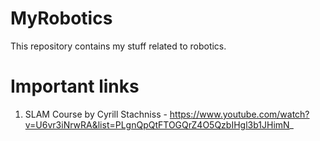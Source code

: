 # MyRobotics
This repository contains my stuff related to robotics.

# Important links
1. SLAM Course by Cyrill Stachniss - https://www.youtube.com/watch?v=U6vr3iNrwRA&list=PLgnQpQtFTOGQrZ4O5QzbIHgl3b1JHimN_
